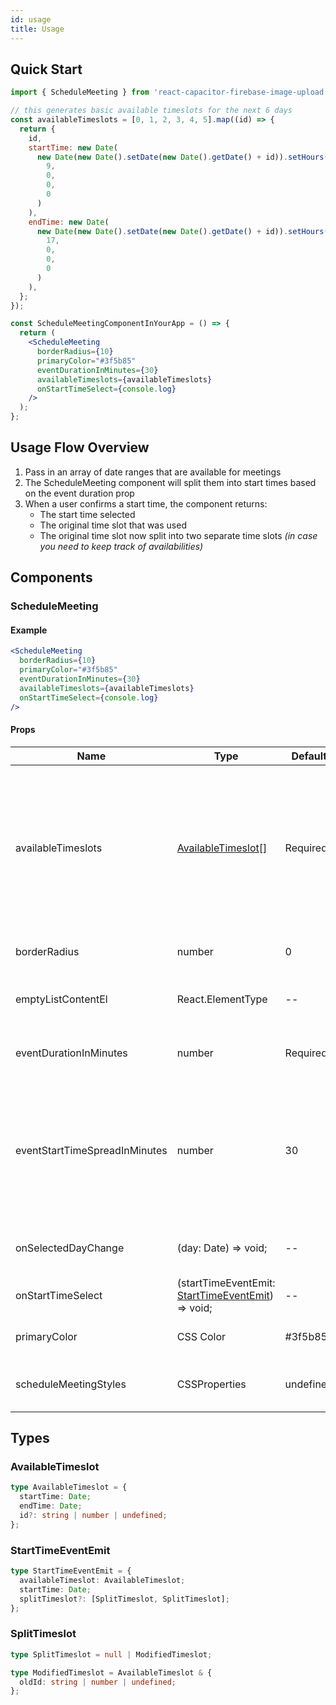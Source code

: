 ```yaml
---
id: usage
title: Usage
---
```


## Quick Start

```jsx
import { ScheduleMeeting } from 'react-capacitor-firebase-image-upload';

// this generates basic available timeslots for the next 6 days
const availableTimeslots = [0, 1, 2, 3, 4, 5].map((id) => {
  return {
    id,
    startTime: new Date(
      new Date(new Date().setDate(new Date().getDate() + id)).setHours(
        9,
        0,
        0,
        0
      )
    ),
    endTime: new Date(
      new Date(new Date().setDate(new Date().getDate() + id)).setHours(
        17,
        0,
        0,
        0
      )
    ),
  };
});

const ScheduleMeetingComponentInYourApp = () => {
  return (
    <ScheduleMeeting
      borderRadius={10}
      primaryColor="#3f5b85"
      eventDurationInMinutes={30}
      availableTimeslots={availableTimeslots}
      onStartTimeSelect={console.log}
    />
  );
};
```

## Usage Flow Overview

1. Pass in an array of date ranges that are available for meetings
1. The ScheduleMeeting component will split them into start times based on the event duration prop
1. When a user confirms a start time, the component returns:
   - The start time selected
   - The original time slot that was used
   - The original time slot now split into two separate time slots _(in case you need to keep track of availabilities)_

## Components

### ScheduleMeeting

#### Example

```jsx
<ScheduleMeeting
  borderRadius={10}
  primaryColor="#3f5b85"
  eventDurationInMinutes={30}
  availableTimeslots={availableTimeslots}
  onStartTimeSelect={console.log}
/>
```

#### Props

| Name                          | Type                                                                     | Default   | Explanation                                                                                                                                                                                   |
| ----------------------------- | ------------------------------------------------------------------------ | --------- | --------------------------------------------------------------------------------------------------------------------------------------------------------------------------------------------- |
| availableTimeslots            | [AvailableTimeslot[]](#availabletimeslot)                                | Required  | Timeslots of available time that events can be scheduled in. _Example: If you are available every day from 9am to 5pm, you would pass in an array of AvailableTimeslots with those datetimes_ |
| borderRadius                  | number                                                                   | 0         | Border radius for many of the components                                                                                                                                                      |
| emptyListContentEl            | React.ElementType                                                        | --        | Element displayed when the start time events list is empty                                                                                                                                    |
| eventDurationInMinutes        | number                                                                   | Required  | The number of minutes each event will be scheduled.                                                                                                                                           |
| eventStartTimeSpreadInMinutes | number                                                                   | 30        | The length between the next possible event start time. _Example: For 30, an event start time will be available 30 minutes after the previous event END time._                                 |
| onSelectedDayChange           | (day: Date) => void;                                                     | --        | Callback for when the selected day changes on the calendar                                                                                                                                    |
| onStartTimeSelect             | (startTimeEventEmit: [StartTimeEventEmit](#starttimeeventemit)) => void; | --        | Callback for when a start time is clicked                                                                                                                                                     |
| primaryColor                  | CSS Color                                                                | #3f5b85   | Primary color to use for the component                                                                                                                                                        |
| scheduleMeetingStyles         | CSSProperties                                                            | undefined | Styles Object for the Schedule Calendar paper container                                                                                                                                       |

## Types

### AvailableTimeslot

```ts
type AvailableTimeslot = {
  startTime: Date;
  endTime: Date;
  id?: string | number | undefined;
};
```

### StartTimeEventEmit

```ts
type StartTimeEventEmit = {
  availableTimeslot: AvailableTimeslot;
  startTime: Date;
  splitTimeslot?: [SplitTimeslot, SplitTimeslot];
};
```

### SplitTimeslot

```ts
type SplitTimeslot = null | ModifiedTimeslot;

type ModifiedTimeslot = AvailableTimeslot & {
  oldId: string | number | undefined;
};
```
